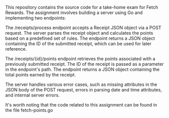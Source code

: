 
This repository contains the source code for a take-home exam for Fetch Rewards. The assignment involves building a server using Go and implementing two endpoints:

The /receipts/process endpoint accepts a Receipt JSON object via a POST request. The server parses the receipt object and calculates the points based on a predefined set of rules. The endpoint returns a JSON object containing the ID of the submitted receipt, which can be used for later reference.

The /receipts/{id}/points endpoint retrieves the points associated with a previously submitted receipt. The ID of the receipt is passed as a parameter in the endpoint's path. The endpoint returns a JSON object containing the total points earned by the receipt.

The server handles various error cases, such as missing attributes in the JSON body of the POST request, errors in parsing date and time attributes, and internal server errors.

It's worth noting that the code related to this assignment can be found in the file fetch-points.go